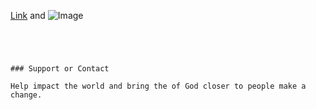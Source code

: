 

[Link](url) and ![Image](src)
```




### Support or Contact

Help impact the world and bring the of God closer to people make a change.
